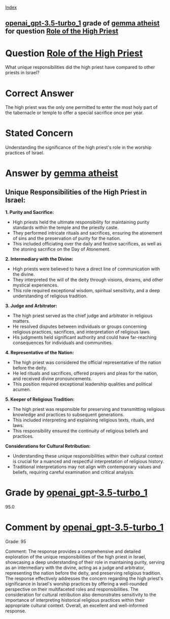 
[Index](../../../../index.md)
## [openai_gpt-3.5-turbo_1](../../../grading_models/openai_gpt-3.5-turbo_1.md) grade of [gemma atheist](../../../answering_models/gemma_atheist.md) for question [Role of the High Priest](../../../questions/Role_of_the_High_Priest.md)

# Question [Role of the High Priest](../../../questions/Role_of_the_High_Priest.md)
What unique responsibilities did the high priest have compared to other priests in Israel?

# Correct Answer
The high priest was the only one permitted to enter the most holy part of the tabernacle or temple to offer a special sacrifice once per year.

# Stated Concern
Understanding the significance of the high priest's role in the worship practices of Israel.

# Answer by [gemma atheist](../../../answering_models/gemma_atheist.md)
## Unique Responsibilities of the High Priest in Israel:

**1. Purity and Sacrifice:**

* High priests held the ultimate responsibility for maintaining purity standards within the temple and the priestly caste. 
* They performed intricate rituals and sacrifices, ensuring the atonement of sins and the preservation of purity for the nation.
* This included officiating over the daily and festive sacrifices, as well as the atoning sacrifice on the Day of Atonement.

**2. Intermediary with the Divine:**

* High priests were believed to have a direct line of communication with the divine. 
* They interpreted the will of the deity through visions, dreams, and other mystical experiences.
* This role required exceptional wisdom, spiritual sensitivity, and a deep understanding of religious tradition.

**3. Judge and Arbitrator:**

* The high priest served as the chief judge and arbitrator in religious matters. 
* He resolved disputes between individuals or groups concerning religious practices, sacrifices, and interpretation of religious laws.
* His judgments held significant authority and could have far-reaching consequences for individuals and communities.

**4. Representative of the Nation:**

* The high priest was considered the official representative of the nation before the deity. 
* He led rituals and sacrifices, offered prayers and pleas for the nation, and received divine pronouncements.
* This position required exceptional leadership qualities and political acumen.

**5. Keeper of Religious Tradition:**

* The high priest was responsible for preserving and transmitting religious knowledge and practices to subsequent generations. 
* This included interpreting and explaining religious texts, rituals, and laws. 
* This responsibility ensured the continuity of religious beliefs and practices.

**Considerations for Cultural Retribution:**

* Understanding these unique responsibilities within their cultural context is crucial for a nuanced and respectful interpretation of religious history.
* Traditional interpretations may not align with contemporary values and beliefs, requiring careful examination and critical analysis.

# Grade by [openai_gpt-3.5-turbo_1](../../../grading_models/openai_gpt-3.5-turbo_1.md)
95.0

# Comment by [openai_gpt-3.5-turbo_1](../../../grading_models/openai_gpt-3.5-turbo_1.md)
Grade: 95

Comment: The response provides a comprehensive and detailed exploration of the unique responsibilities of the high priest in Israel, showcasing a deep understanding of their role in maintaining purity, serving as an intermediary with the divine, acting as a judge and arbitrator, representing the nation before the deity, and preserving religious tradition. The response effectively addresses the concern regarding the high priest's significance in Israel's worship practices by offering a well-rounded perspective on their multifaceted roles and responsibilities. The consideration for cultural retribution also demonstrates sensitivity to the importance of interpreting historical religious practices within their appropriate cultural context. Overall, an excellent and well-informed response.
